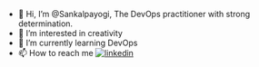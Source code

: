 - 👋 Hi, I’m @Sankalpayogi, The DevOps practitioner with strong determination.
- 👀 I’m interested in creativity
- 🌱 I’m currently learning DevOps
- 📫 How to reach me
  [![linkedin](https://img.shields.io/badge/linkedin-0A66C2?style=for-the-badge&logo=linkedin&logoColor=white)](https://www.linkedin.com/in/prafulla-shinde-0342b490/)

<!---
Sankalpayogi/Sankalpayogi is a ✨ special ✨ repository because its `README.md` (this file) appears on your GitHub profile.
You can click the Preview link to take a look at your changes.
--->
